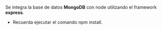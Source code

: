 Se integra la base de datos **MongoDB** con node utilizando el framework **express**.

 - Recuerda ejecutar el comando npm install.
